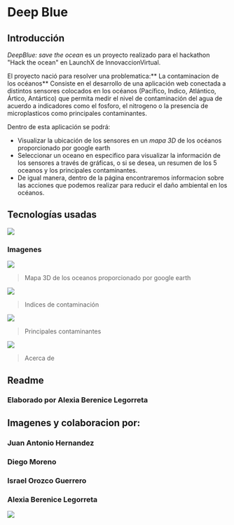 # Deep Blue
## Introducción
*DeepBlue: save the ocean* es un proyecto realizado para el hackathon "Hack the ocean" en LaunchX de InnovaccionVirtual.

El proyecto nació para resolver una problematica:** La contaminacion de los océanos**
Consiste en el desarrollo de una aplicación web conectada a distintos sensores colocados en los océanos (Pacífico, Indico, Atlántico, Ártico, Antártico) que permita medir el nivel de contaminación del agua de acuerdo a indicadores como el fosforo, el nitrogeno o la presencia de microplasticos como principales contaminantes.

Dentro de esta aplicación se podrá:
- Visualizar la ubicación de los sensores en un *mapa 3D* de los océanos proporcionado por google earth
- Seleccionar un oceano en especifico para visualizar la información de los sensores a través de gráficas, o si se desea, un resumen de los 5 oceanos y los principales contaminantes. 
- De igual manera, dentro de la página encontraremos informacion sobre las acciones que podemos realizar para reducir el daño ambiental en los océanos.

## Tecnologías usadas
![](https://alexiaberenice.github.io/tecnologias.png)

### Imagenes

![](https://alexiaberenice.github.io/Imagenes/inicio.png)

>Mapa 3D de los oceanos proporcionado por google earth

![](https://alexiaberenice.github.io/Imagenes/inidices.png)

> Indices de contaminación

![](https://alexiaberenice.github.io/Imagenes/Contaminantes.png)

> Principales contaminantes

![](https://alexiaberenice.github.io/Imagenes/Acercade.png)

> Acerca de
                
## Readme 
   ### Elaborado por Alexia Berenice Legorreta
## Imagenes y colaboracion por:
   ### Juan Antonio Hernandez
   ### Diego Moreno
   ### Israel Orozco Guerrero
   ### Alexia Berenice Legorreta

![](https://alexiaberenice.github.io/Logo.png)




